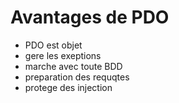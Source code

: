 Avantages de PDO
====================
* PDO est objet
* gere les exeptions
* marche avec toute BDD
* preparation des requqtes 
* protege des injection
